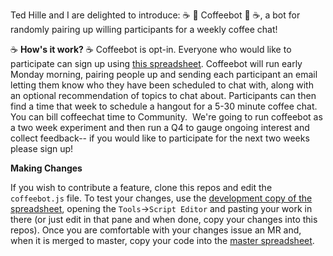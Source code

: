 Ted Hille and I are delighted to introduce: :coffee: :robot: Coffeebot :robot: :coffee:, a bot for randomly pairing up willing participants for a weekly coffee chat! 

:coffee: **How's it work?** :coffee:
Coffeebot is opt-in. Everyone who would like to participate can sign up using [this spreadsheet](https://docs.google.com/spreadsheets/d/1veuNRLwbFSkc-OQctHRoN0Z9X7NDvkuMLyJw1X5-bYw/edit?usp=sharing). Coffeebot will run early Monday morning, pairing people up and sending each participant an email letting them know who they have been scheduled to chat with, along with an optional recommendation of topics to chat about. Participants can then find a time that week to schedule a hangout for a 5-30 minute coffee chat. You can bill coffeechat time to Community. 
We're going to run coffeebot as a two week experiment and then run a Q4 to gauge ongoing interest and collect feedback-- if you would like to participate for the next two weeks please sign up!

**Making Changes**

If you wish to contribute a feature, clone this repos and edit the `coffeebot.js` file. To test your changes, use the [development copy of the spreadsheet](https://docs.google.com/spreadsheets/d/18fWdgmJVGZw-dJMSSb7sKf67JU-wxSOahQVAZ0cRPd4/edit#gid=0), opening the `Tools`->`Script Editor` and pasting your work in there (or just edit in that pane and when done, copy your changes into this repos). Once you are comfortable with your changes issue an MR and, when it is merged to master, copy your code into the [master spreadsheet](https://docs.google.com/spreadsheets/d/1veuNRLwbFSkc-OQctHRoN0Z9X7NDvkuMLyJw1X5-bYw/edit?ts=5eb1c995#gid=0).
